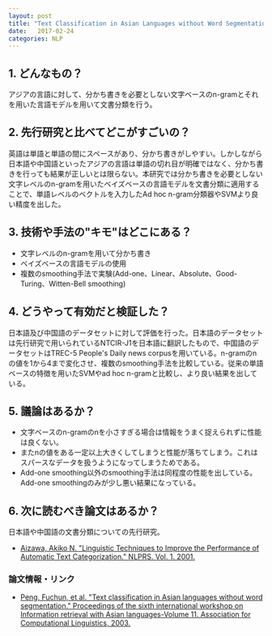 ```yaml
---
layout: post
title: "Text Classification in Asian Languages without Word Segmentation"
date:   2017-02-24
categories: NLP
---
```


## 1. どんなもの？

アジアの言語に対して、分かち書きを必要としない文字ベースのn-gramとそれを用いた言語モデルを用いて文書分類を行う。

## 2. 先行研究と比べてどこがすごいの？

英語は単語と単語の間にスペースがあり、分かち書きがしやすい。しかしながら日本語や中国語といったアジアの言語は単語の切れ目が明確ではなく、分かち書きを行っても結果が正しいとは限らない。本研究では分かち書きを必要としない文字レベルのn-gramを用いたベイズベースの言語モデルを文書分類に適用することで、単語レベルのベクトルを入力したAd hoc n-gram分類器やSVMより良い精度を出した。

## 3. 技術や手法の"キモ"はどこにある？

* 文字レベルのn-gramを用いて分かち書き
* ベイズベースの言語モデルの使用
* 複数のsmoothing手法で実験(Add-one、Linear、Absolute、Good-Turing、Witten-Bell smoothing)

## 4. どうやって有効だと検証した？

日本語及び中国語のデータセットに対して評価を行った。日本語のデータセットは先行研究で用いられているNTCIR-J1を日本語に翻訳したもので、中国語のデータセットはTREC-5 People's Daily news corpusを用いている。n-gramのnの値を1から4まで変化させ、複数のsmoothing手法を比較している。従来の単語ベースの特徴を用いたSVMやad hoc n-gramと比較し、より良い結果を出している。

## 5. 議論はあるか？

* 文字ベースのn-gramのnを小さすぎる場合は情報をうまく捉えられずに性能は良くない。
* またnの値をある一定以上大きくしてしまうと性能が落ちてしまう。これはスパースなデータを扱うようになってしまうためである。
* Add-one smoothing以外のsmoothing手法は同程度の性能を出している。Add-one smoothingのみが少し悪い結果になっている。

## 6. 次に読むべき論文はあるか？

日本語や中国語の文書分類についての先行研究。

* [Aizawa, Akiko N. "Linguistic Techniques to Improve the Performance of Automatic Text Categorization." NLPRS. Vol. 1. 2001.](http://citeseerx.ist.psu.edu/viewdoc/download?doi=10.1.1.331.1455&rep=rep1&type=pdf)

### 論文情報・リンク

* [Peng, Fuchun, et al. "Text classification in Asian languages without word segmentation." Proceedings of the sixth international workshop on Information retrieval with Asian languages-Volume 11. Association for Computational Linguistics, 2003.](https://www.aclweb.org/anthology/W/W03/W03-1106.pdf)
